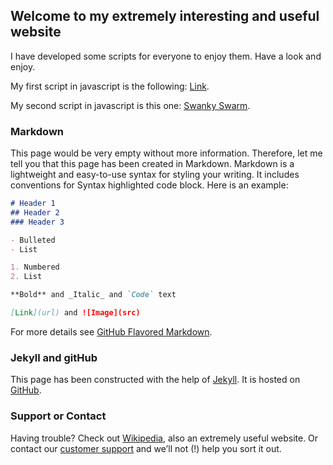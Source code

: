 ## Welcome to my extremely interesting and useful website

I have developed some scripts for everyone to enjoy them. Have a look and enjoy. 

My first script in javascript is the following: [Link](universe.html). 

My second script in javascript is this one: [Swanky Swarm](swanky_swarm.html). 

<script src="{{ base.url | prepend: site.url }}/p5/p5.min.js"></script>
<script src="{{ base.url | prepend: site.url }}/p5/addons/p5.sound.min.js"></script>
<script src="{{ base.url | prepend: site.url }}/boid.js"></script>
<script src="{{ base.url | prepend: site.url }}/sketch.js"></script>



### Markdown

This page would be very empty without more information. Therefore, let me tell you that this page has been created in Markdown. Markdown is a lightweight and easy-to-use syntax for styling your writing. It includes conventions for Syntax highlighted code block. Here is an example:

```markdown
# Header 1
## Header 2
### Header 3

- Bulleted
- List

1. Numbered
2. List

**Bold** and _Italic_ and `Code` text

[Link](url) and ![Image](src)
```

For more details see [GitHub Flavored Markdown](https://guides.github.com/features/mastering-markdown/).

### Jekyll and gitHub

This page has been constructed with the help of [Jekyll](https://jekyllrb.com/). It is hosted on [GitHub](github.org). 

### Support or Contact

Having trouble? Check out [Wikipedia](https://wikipedia.org/), also an extremely useful website. Or contact our [customer support](mailto:customer_support@nsa.org) and we’ll not (!) help you sort it out.
